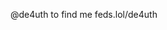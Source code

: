 @de4uth to find me 
feds.lol/de4uth

<!---
PJR27/PJR27 is a ✨ special ✨ repository because its `README.md` (this file) appears on your GitHub profile.
You can click the Preview link to take a look at your changes.
--->
